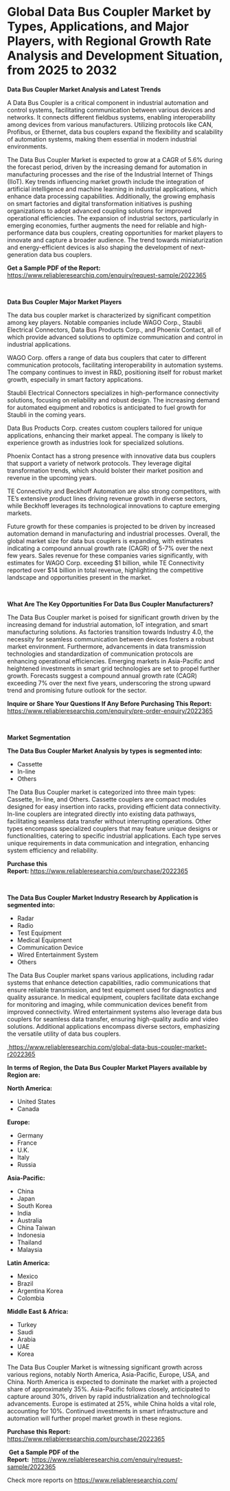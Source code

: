 <p><h1>Global Data Bus Coupler Market by Types, Applications, and Major Players, with Regional Growth Rate Analysis and Development Situation, from 2025 to 2032</h1></p><p><strong>Data Bus Coupler Market Analysis and Latest Trends</strong></p>
<p><p>A Data Bus Coupler is a critical component in industrial automation and control systems, facilitating communication between various devices and networks. It connects different fieldbus systems, enabling interoperability among devices from various manufacturers. Utilizing protocols like CAN, Profibus, or Ethernet, data bus couplers expand the flexibility and scalability of automation systems, making them essential in modern industrial environments.</p><p>The Data Bus Coupler Market is expected to grow at a CAGR of 5.6% during the forecast period, driven by the increasing demand for automation in manufacturing processes and the rise of the Industrial Internet of Things (IIoT). Key trends influencing market growth include the integration of artificial intelligence and machine learning in industrial applications, which enhance data processing capabilities. Additionally, the growing emphasis on smart factories and digital transformation initiatives is pushing organizations to adopt advanced coupling solutions for improved operational efficiencies. The expansion of industrial sectors, particularly in emerging economies, further augments the need for reliable and high-performance data bus couplers, creating opportunities for market players to innovate and capture a broader audience. The trend towards miniaturization and energy-efficient devices is also shaping the development of next-generation data bus couplers.</p></p>
<p><strong>Get a Sample PDF of the Report:&nbsp;</strong> <a href="https://www.reliableresearchiq.com/enquiry/request-sample/2022365?utm_campaign=3354&utm_medium=2&utm_source=Github&utm_content=ia&utm_term=29032025&utm_id=data-bus-coupler">https://www.reliableresearchiq.com/enquiry/request-sample/2022365</a></p>
<p>&nbsp;</p>
<p><strong>Data Bus Coupler Major Market Players</strong></p>
<p><p>The data bus coupler market is characterized by significant competition among key players. Notable companies include WAGO Corp., Staubli Electrical Connectors, Data Bus Products Corp., and Phoenix Contact, all of which provide advanced solutions to optimize communication and control in industrial applications.</p><p>WAGO Corp. offers a range of data bus couplers that cater to different communication protocols, facilitating interoperability in automation systems. The company continues to invest in R&D, positioning itself for robust market growth, especially in smart factory applications.</p><p>Staubli Electrical Connectors specializes in high-performance connectivity solutions, focusing on reliability and robust design. The increasing demand for automated equipment and robotics is anticipated to fuel growth for Staubli in the coming years.</p><p>Data Bus Products Corp. creates custom couplers tailored for unique applications, enhancing their market appeal. The company is likely to experience growth as industries look for specialized solutions.</p><p>Phoenix Contact has a strong presence with innovative data bus couplers that support a variety of network protocols. They leverage digital transformation trends, which should bolster their market position and revenue in the upcoming years.</p><p>TE Connectivity and Beckhoff Automation are also strong competitors, with TE’s extensive product lines driving revenue growth in diverse sectors, while Beckhoff leverages its technological innovations to capture emerging markets.</p><p>Future growth for these companies is projected to be driven by increased automation demand in manufacturing and industrial processes. Overall, the global market size for data bus couplers is expanding, with estimates indicating a compound annual growth rate (CAGR) of 5-7% over the next few years. Sales revenue for these companies varies significantly, with estimates for WAGO Corp. exceeding $1 billion, while TE Connectivity reported over $14 billion in total revenue, highlighting the competitive landscape and opportunities present in the market.</p></p>
<p>&nbsp;</p>
<p><strong>What Are The Key Opportunities For Data Bus Coupler Manufacturers?</strong></p>
<p><p>The Data Bus Coupler market is poised for significant growth driven by the increasing demand for industrial automation, IoT integration, and smart manufacturing solutions. As factories transition towards Industry 4.0, the necessity for seamless communication between devices fosters a robust market environment. Furthermore, advancements in data transmission technologies and standardization of communication protocols are enhancing operational efficiencies. Emerging markets in Asia-Pacific and heightened investments in smart grid technologies are set to propel further growth. Forecasts suggest a compound annual growth rate (CAGR) exceeding 7% over the next five years, underscoring the strong upward trend and promising future outlook for the sector.</p></p>
<p><strong>Inquire or Share Your Questions If Any Before Purchasing This Report:</strong> <a href="https://www.reliableresearchiq.com/enquiry/pre-order-enquiry/2022365?utm_campaign=3354&utm_medium=2&utm_source=Github&utm_content=ia&utm_term=29032025&utm_id=data-bus-coupler">https://www.reliableresearchiq.com/enquiry/pre-order-enquiry/2022365</a></p>
<p>&nbsp;</p>
<p><strong>Market Segmentation</strong></p>
<p><strong>The Data Bus Coupler Market Analysis by types is segmented into:</strong></p>
<p><ul><li>Cassette</li><li>In-line</li><li>Others</li></ul></p>
<p><p>The Data Bus Coupler market is categorized into three main types: Cassette, In-line, and Others. Cassette couplers are compact modules designed for easy insertion into racks, providing efficient data connectivity. In-line couplers are integrated directly into existing data pathways, facilitating seamless data transfer without interrupting operations. Other types encompass specialized couplers that may feature unique designs or functionalities, catering to specific industrial applications. Each type serves unique requirements in data communication and integration, enhancing system efficiency and reliability.</p></p>
<p><strong>Purchase this Report:&nbsp;</strong><a href="https://www.reliableresearchiq.com/purchase/2022365?utm_campaign=3354&utm_medium=2&utm_source=Github&utm_content=ia&utm_term=29032025&utm_id=data-bus-coupler">https://www.reliableresearchiq.com/purchase/2022365</a></p>
<p>&nbsp;</p>
<p><strong>The Data Bus Coupler Market Industry Research by Application is segmented into:</strong></p>
<p><ul><li>Radar</li><li>Radio</li><li>Test Equipment</li><li>Medical Equipment</li><li>Communication Device</li><li>Wired Entertainment System</li><li>Others</li></ul></p>
<p><p>The Data Bus Coupler market spans various applications, including radar systems that enhance detection capabilities, radio communications that ensure reliable transmission, and test equipment used for diagnostics and quality assurance. In medical equipment, couplers facilitate data exchange for monitoring and imaging, while communication devices benefit from improved connectivity. Wired entertainment systems also leverage data bus couplers for seamless data transfer, ensuring high-quality audio and video solutions. Additional applications encompass diverse sectors, emphasizing the versatile utility of data bus couplers.</p></p>
<p><a href="https://www.reliableresearchiq.com/global-data-bus-coupler-market-r2022365?utm_campaign=3354&utm_medium=2&utm_source=Github&utm_content=ia&utm_term=29032025&utm_id=data-bus-coupler">&nbsp;https://www.reliableresearchiq.com/global-data-bus-coupler-market-r2022365</a></p>
<p><strong>In terms of Region, the Data Bus Coupler Market Players available by Region are:</strong></p>
<p>
    <p> <strong> North America: </strong>
        <ul>
            <li>United States</li>
            <li>Canada</li>
        </ul>
        </p> 
    <p> <strong> Europe: </strong>
        <ul>
            <li>Germany</li>
            <li>France</li>
            <li>U.K.</li>
            <li>Italy</li>
            <li>Russia</li>
        </ul>
        </p> 
    <p> <strong> Asia-Pacific: </strong>
        <ul>
            <li>China</li>
            <li>Japan</li>
            <li>South Korea</li>
            <li>India</li>
            <li>Australia</li>
            <li>China Taiwan</li>
            <li>Indonesia</li>
            <li>Thailand</li>
            <li>Malaysia</li>
        </ul>
        </p> 
    <p> <strong> Latin America: </strong>
        <ul>
            <li>Mexico</li>
            <li>Brazil</li>
            <li>Argentina Korea</li>
            <li>Colombia</li>
        </ul>
        </p> 
    <p> <strong> Middle East & Africa: </strong>
        <ul>
            <li>Turkey</li>
            <li>Saudi</li>
            <li>Arabia</li>
            <li>UAE</li>
            <li>Korea</li>
        </ul>
    </p>
    </p>
<p><p>The Data Bus Coupler Market is witnessing significant growth across various regions, notably North America, Asia-Pacific, Europe, USA, and China. North America is expected to dominate the market with a projected share of approximately 35%. Asia-Pacific follows closely, anticipated to capture around 30%, driven by rapid industrialization and technological advancements. Europe is estimated at 25%, while China holds a vital role, accounting for 10%. Continued investments in smart infrastructure and automation will further propel market growth in these regions.</p></p>
<p><strong>Purchase this Report: </strong><a href="https://www.reliableresearchiq.com/purchase/2022365?utm_campaign=3354&utm_medium=2&utm_source=Github&utm_content=ia&utm_term=29032025&utm_id=data-bus-coupler">https://www.reliableresearchiq.com/purchase/2022365</a></p>
<p>&nbsp;<strong>Get a Sample PDF of the Report:&nbsp;&nbsp;</strong><a href="https://www.reliableresearchiq.com/enquiry/request-sample/2022365?utm_campaign=3354&utm_medium=2&utm_source=Github&utm_content=ia&utm_term=29032025&utm_id=data-bus-coupler">https://www.reliableresearchiq.com/enquiry/request-sample/2022365</a></p>
<p><strong></strong></p>
<p>Check more reports on <a href="https://www.reliableresearchiq.com/?utm_campaign=3354&utm_medium=2&utm_source=Github&utm_content=ia&utm_term=29032025&utm_id=data-bus-coupler">https://www.reliableresearchiq.com/</a></p>